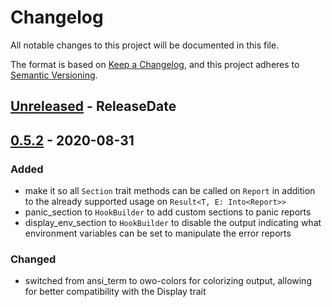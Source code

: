 # Changelog
All notable changes to this project will be documented in this file.

The format is based on [Keep a Changelog](https://keepachangelog.com/en/1.0.0/),
and this project adheres to [Semantic Versioning](https://semver.org/spec/v2.0.0.html).

<!-- next-header -->

## [Unreleased] - ReleaseDate

## [0.5.2] - 2020-08-31
### Added
- make it so all `Section` trait methods can be called on `Report` in
  addition to the already supported usage on `Result<T, E: Into<Report>>`
- panic_section to `HookBuilder` to add custom sections to panic reports
- display_env_section to `HookBuilder` to disable the output indicating what
  environment variables can be set to manipulate the error reports
### Changed
- switched from ansi_term to owo-colors for colorizing output, allowing for
  better compatibility with the Display trait

<!-- next-url -->
[Unreleased]: https://github.com/yaahc/color-eyre/compare/v0.5.2...HEAD
[0.5.2]: https://github.com/yaahc/color-eyre/releases/tag/v0.5.2

